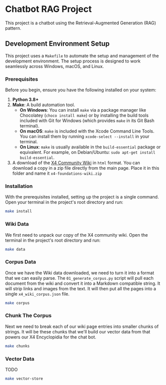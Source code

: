 # Chatbot RAG Project

This project is a chatbot using the Retrieval-Augmented Generation (RAG) pattern.

## Development Environment Setup

This project uses a `Makefile` to automate the setup and management of the development environment. The setup process is designed to work seamlessly across Windows, macOS, and Linux.

### Prerequisites

Before you begin, ensure you have the following installed on your system:

1.  **Python 3.8+**
2.  **Make**: A build automation tool.
    *   **On Windows**: You can install `make` via a package manager like Chocolatey (`choco install make`) or by installing the build tools included with Git for Windows (which provides `make` in its Git Bash terminal).
    *   **On macOS**: `make` is included with the Xcode Command Line Tools. You can install them by running `xcode-select --install` in your terminal.
    *   **On Linux**: `make` is usually available in the `build-essential` package or equivalent. For example, on Debian/Ubuntu: `sudo apt-get install build-essential`.
3.  A download of the [X4 Community Wiki](https://wiki.egosoft.com:1337/X4%20Foundations%20Wiki/) in `html` format.  You can download a copy in a zip file directly from the main page.  Place it in this folder and name it `x4-foundations-wiki.zip`

### Installation

With the prerequisites installed, setting up the project is a single command. Open your terminal in the project's root directory and run:

```sh
make install
```

### Wiki Data

We first need to unpack our copy of the X4 community wiki.  Open the terminal in the project's root directory and run:

```sh
make data
```

### Corpus Data

Once we have the Wiki data downloaded, we need to turn it into a format that we can easily parse.  The `01_generate_corpus.py` script will pull each document from the wiki and convert it into a Markdown compatible string.  It will strip links and images from the text.  It will then put all the pages into a single `x4_wiki_corpus.json` file.

```sh
make corpus
```

### Chunk The Corpus

Next we need to break each of our wiki page entries into smaller chunks of strings.  It will be these chunks that we'll build our vector data from that powers our X4 Encyclopidia for the chat bot.

```sh
make chunks
```

### Vector Data
TODO

```sh
make vector-store
```
